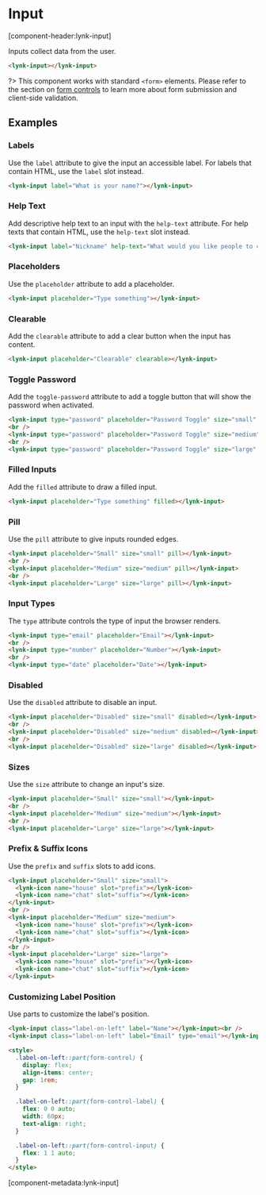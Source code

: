 # Input

[component-header:lynk-input]

Inputs collect data from the user.

```html preview
<lynk-input></lynk-input>
```

?> This component works with standard `<form>` elements. Please refer to the section on [form controls](/getting-started/form-controls) to learn more about form submission and client-side validation.

## Examples

### Labels

Use the `label` attribute to give the input an accessible label. For labels that contain HTML, use the `label` slot instead.

```html preview
<lynk-input label="What is your name?"></lynk-input>
```

### Help Text

Add descriptive help text to an input with the `help-text` attribute. For help texts that contain HTML, use the `help-text` slot instead.

```html preview
<lynk-input label="Nickname" help-text="What would you like people to call you?"></lynk-input>
```

### Placeholders

Use the `placeholder` attribute to add a placeholder.

```html preview
<lynk-input placeholder="Type something"></lynk-input>
```


### Clearable

Add the `clearable` attribute to add a clear button when the input has content.

```html preview
<lynk-input placeholder="Clearable" clearable></lynk-input>
```

### Toggle Password

Add the `toggle-password` attribute to add a toggle button that will show the password when activated.

```html preview
<lynk-input type="password" placeholder="Password Toggle" size="small" toggle-password></lynk-input>
<br />
<lynk-input type="password" placeholder="Password Toggle" size="medium" toggle-password></lynk-input>
<br />
<lynk-input type="password" placeholder="Password Toggle" size="large" toggle-password></lynk-input>
```

### Filled Inputs

Add the `filled` attribute to draw a filled input.

```html preview
<lynk-input placeholder="Type something" filled></lynk-input>
```

### Pill

Use the `pill` attribute to give inputs rounded edges.

```html preview
<lynk-input placeholder="Small" size="small" pill></lynk-input>
<br />
<lynk-input placeholder="Medium" size="medium" pill></lynk-input>
<br />
<lynk-input placeholder="Large" size="large" pill></lynk-input>
```

### Input Types

The `type` attribute controls the type of input the browser renders.

```html preview
<lynk-input type="email" placeholder="Email"></lynk-input>
<br />
<lynk-input type="number" placeholder="Number"></lynk-input>
<br />
<lynk-input type="date" placeholder="Date"></lynk-input>
```

### Disabled

Use the `disabled` attribute to disable an input.

```html preview
<lynk-input placeholder="Disabled" size="small" disabled></lynk-input>
<br />
<lynk-input placeholder="Disabled" size="medium" disabled></lynk-input>
<br />
<lynk-input placeholder="Disabled" size="large" disabled></lynk-input>
```

### Sizes

Use the `size` attribute to change an input's size.

```html preview
<lynk-input placeholder="Small" size="small"></lynk-input>
<br />
<lynk-input placeholder="Medium" size="medium"></lynk-input>
<br />
<lynk-input placeholder="Large" size="large"></lynk-input>
```

### Prefix & Suffix Icons

Use the `prefix` and `suffix` slots to add icons.

```html preview
<lynk-input placeholder="Small" size="small">
  <lynk-icon name="house" slot="prefix"></lynk-icon>
  <lynk-icon name="chat" slot="suffix"></lynk-icon>
</lynk-input>
<br />
<lynk-input placeholder="Medium" size="medium">
  <lynk-icon name="house" slot="prefix"></lynk-icon>
  <lynk-icon name="chat" slot="suffix"></lynk-icon>
</lynk-input>
<br />
<lynk-input placeholder="Large" size="large">
  <lynk-icon name="house" slot="prefix"></lynk-icon>
  <lynk-icon name="chat" slot="suffix"></lynk-icon>
</lynk-input>
```

### Customizing Label Position

Use parts to customize the label's position.

```html preview
<lynk-input class="label-on-left" label="Name"></lynk-input><br />
<lynk-input class="label-on-left" label="Email" type="email"></lynk-input>

<style>
  .label-on-left::part(form-control) {
    display: flex;
    align-items: center;
    gap: 1rem;
  }

  .label-on-left::part(form-control-label) {
    flex: 0 0 auto;
    width: 60px;
    text-align: right;
  }

  .label-on-left::part(form-control-input) {
    flex: 1 1 auto;
  }
</style>
```

[component-metadata:lynk-input]
